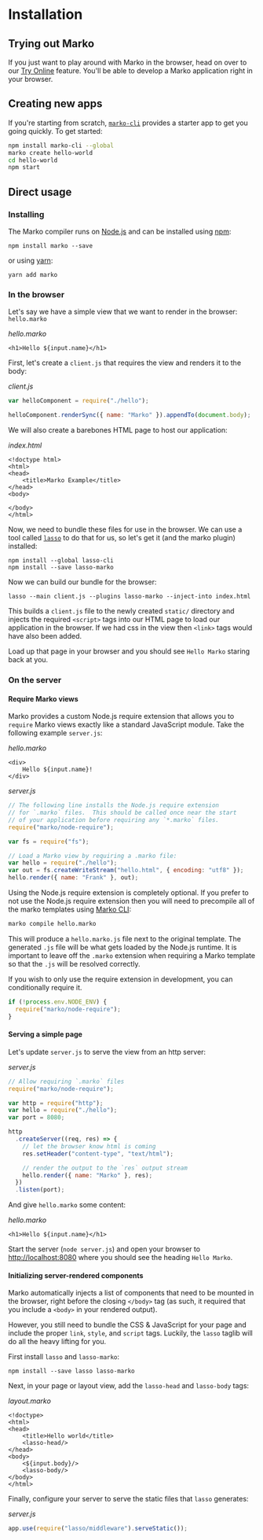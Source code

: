 # Installation

## Trying out Marko

If you just want to play around with Marko in the browser, head on over to our [Try Online](https://markojs.com/try-online) feature. You'll be able to develop a Marko application right in your browser.

## Creating new apps

If you're starting from scratch, [`marko-cli`](https://www.npmjs.com/package/marko-cli) provides a starter app to
get you going quickly. To get started:

```bash
npm install marko-cli --global
marko create hello-world
cd hello-world
npm start
```

## Direct usage

### Installing

The Marko compiler runs on [Node.js](https://nodejs.org/) and can be installed using [npm](https://www.npmjs.com/package/marko/tutorial):

```
npm install marko --save
```

or using [yarn](https://yarnpkg.com):

```
yarn add marko
```

### In the browser

Let's say we have a simple view that we want to render in the browser: `hello.marko`

_hello.marko_

```marko
<h1>Hello ${input.name}</h1>
```

First, let's create a `client.js` that requires the view and renders it to the body:

_client.js_

```js
var helloComponent = require("./hello");

helloComponent.renderSync({ name: "Marko" }).appendTo(document.body);
```

We will also create a barebones HTML page to host our application:

_index.html_

```
<!doctype html>
<html>
<head>
    <title>Marko Example</title>
</head>
<body>

</body>
</html>
```

Now, we need to bundle these files for use in the browser. We can use a tool called [`lasso`](https://github.com/lasso-js/lasso) to do that for us, so let's get it (and the marko plugin) installed:

```
npm install --global lasso-cli
npm install --save lasso-marko
```

Now we can build our bundle for the browser:

```
lasso --main client.js --plugins lasso-marko --inject-into index.html
```

This builds a `client.js` file to the newly created `static/` directory and injects the required `<script>` tags into our HTML page to load our application in the browser. If we had css in the view then `<link>` tags would have also been added.

Load up that page in your browser and you should see `Hello Marko` staring back at you.

### On the server

#### Require Marko views

Marko provides a custom Node.js require extension that allows you to `require` Marko views exactly like a standard JavaScript module. Take the following example `server.js`:

_hello.marko_

```marko
<div>
    Hello ${input.name}!
</div>
```

_server.js_

```js
// The following line installs the Node.js require extension
// for `.marko` files.  This should be called once near the start
// of your application before requiring any `*.marko` files.
require("marko/node-require");

var fs = require("fs");

// Load a Marko view by requiring a .marko file:
var hello = require("./hello");
var out = fs.createWriteStream("hello.html", { encoding: "utf8" });
hello.render({ name: "Frank" }, out);
```

Using the Node.js require extension is completely optional. If you prefer to not use the Node.js require extension then you will need to precompile all of the marko templates using [Marko CLI](https://github.com/marko-js/marko-cli):

```bash
marko compile hello.marko
```

This will produce a `hello.marko.js` file next to the original template. The generated `.js` file will be what gets loaded by the Node.js runtime. It is important to leave off the `.marko` extension when requiring a Marko template so that the `.js` will be resolved correctly.

If you wish to only use the require extension in development, you can conditionally require it.

```js
if (!process.env.NODE_ENV) {
  require("marko/node-require");
}
```

#### Serving a simple page

Let's update `server.js` to serve the view from an http server:

_server.js_

```js
// Allow requiring `.marko` files
require("marko/node-require");

var http = require("http");
var hello = require("./hello");
var port = 8080;

http
  .createServer((req, res) => {
    // let the browser know html is coming
    res.setHeader("content-type", "text/html");

    // render the output to the `res` output stream
    hello.render({ name: "Marko" }, res);
  })
  .listen(port);
```

And give `hello.marko` some content:

_hello.marko_

```marko
<h1>Hello ${input.name}</h1>
```

Start the server (`node server.js`) and open your browser to [http://localhost:8080](http://localhost:8080) where you should see the heading `Hello Marko`.

#### Initializing server-rendered components

Marko automatically injects a list of components that need to be mounted in the browser, right before the closing `</body>` tag (as such, it required that you include a `<body>` in your rendered output).

However, you still need to bundle the CSS & JavaScript for your page and include the proper `link`, `style`, and `script` tags. Luckily, the `lasso` taglib will do all the heavy lifting for you.

First install `lasso` and `lasso-marko`:

```
npm install --save lasso lasso-marko
```

Next, in your page or layout view, add the `lasso-head` and `lasso-body` tags:

_layout.marko_

```marko
<!doctype>
<html>
<head>
    <title>Hello world</title>
    <lasso-head/>
</head>
<body>
    <${input.body}/>
    <lasso-body/>
</body>
</html>
```

Finally, configure your server to serve the static files that `lasso` generates:

_server.js_

```js
app.use(require("lasso/middleware").serveStatic());
```
